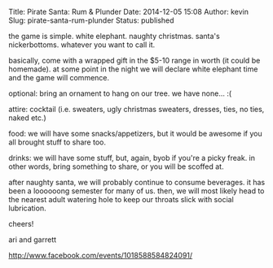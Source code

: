 Title: Pirate Santa: Rum & Plunder
Date: 2014-12-05 15:08
Author: kevin
Slug: pirate-santa-rum-plunder
Status: published

the game is simple. white elephant. naughty christmas. santa's nickerbottoms. whatever you want to call it.

basically, come with a wrapped gift in the \$5-10 range in worth (it could be homemade). at some point in the night we will declare white elephant time and the game will commence.

optional: bring an ornament to hang on our tree. we have none... :(

attire: cocktail (i.e. sweaters, ugly christmas sweaters, dresses, ties, no ties, naked etc.)

food: we will have some snacks/appetizers, but it would be awesome if you all brought stuff to share too.

drinks: we will have some stuff, but, again, byob if you're a picky freak. in other words, bring something to share, or you will be scoffed at.

after naughty santa, we will probably continue to consume beverages. it has been a loooooong semester for many of us. then, we will most likely head to the nearest adult watering hole to keep our throats slick with social lubrication.

cheers!

ari and garrett

http://www.facebook.com/events/1018588584824091/
